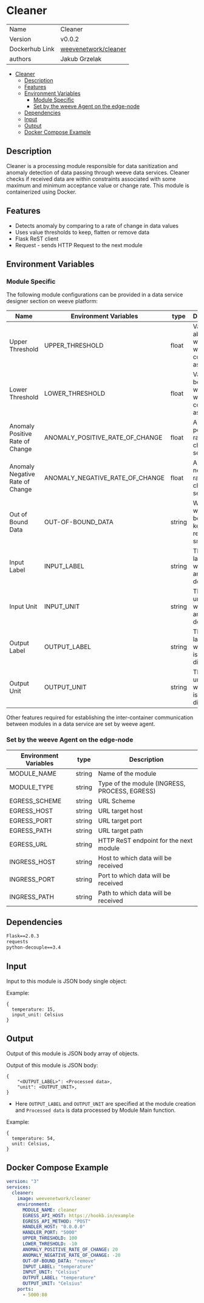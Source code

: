 # Cleaner

|                |                                                                                   |
| -------------- | --------------------------------------------------------------------------------- |
| Name           | Cleaner                                                                           |
| Version        | v0.0.2                                                                            |
| Dockerhub Link | [weevenetwork/cleaner](https://hub.docker.com/r/weevenetwork/cleaner)                                                        |
| authors        | Jakub Grzelak                                                                     |

- [Cleaner](#cleaner)
  - [Description](#description)
  - [Features](#features)
  - [Environment Variables](#environment-variables)
    - [Module Specific](#module-specific)
    - [Set by the weeve Agent on the edge-node](#set-by-the-weeve-agent-on-the-edge-node)
  - [Dependencies](#dependencies)
  - [Input](#input)
  - [Output](#output)
  - [Docker Compose Example](#docker-compose-example)

## Description

Cleaner is a processing module responsible for data sanitization and anomaly detection of data passing through weeve data services.
Cleaner checks if received data are within constraints associated with some maximum and minimum acceptance value or change rate.
This module is containerized using Docker.

## Features

- Detects anomaly by comparing to a rate of change in data values
- Uses value thresholds to keep, flatten or remove data
- Flask ReST client
- Request - sends HTTP Request to the next module

## Environment Variables

### Module Specific

The following module configurations can be provided in a data service designer section on weeve platform:

| Name                              | Environment Variables           | type   | Description                                              |
| --------------------------------- | ------------------------------- | ------ | -------------------------------------------------------- |
| Upper Threshold                   | UPPER_THRESHOLD                 | float  | Value above which data would be considered as anomaly    |
| Lower Threshold                   | LOWER_THRESHOLD                 | float  | Value below which data would be considered as anomaly    |
| Anomaly Positive Rate of Change   | ANOMALY_POSITIVE_RATE_OF_CHANGE | float  | Anomaly positive rate of change per second               |
| Anomaly Negative Rate of Change   | ANOMALY_NEGATIVE_RATE_OF_CHANGE | float  | Anomaly negative rate of change per second               |
| Out of Bound Data                 | OUT-OF-BOUND_DATA               | string | What to do with out of bound data: keep, remove, smooth  |
| Input Label                       | INPUT_LABEL                     | string | The input label on which anomaly is detected             |
| Input Unit                        | INPUT_UNIT                      | string | The input unit on which anomaly is detected              |
| Output Label                      | OUTPUT_LABEL                    | string | The output label as which data is dispatched             |
| Output Unit                       | OUTPUT_UNIT                     | string | The output unit in which data is dispatched              |

Other features required for establishing the inter-container communication between modules in a data service are set by weeve agent.

### Set by the weeve Agent on the edge-node

| Environment Variables | type   | Description                                    |
| --------------------- | ------ | ---------------------------------------------- |
| MODULE_NAME           | string | Name of the module                             |
| MODULE_TYPE           | string | Type of the module (INGRESS, PROCESS, EGRESS)  |
| EGRESS_SCHEME         | string | URL Scheme                                     |
| EGRESS_HOST           | string | URL target host                                |
| EGRESS_PORT           | string | URL target port                                |
| EGRESS_PATH           | string | URL target path                                |
| EGRESS_URL            | string | HTTP ReST endpoint for the next module         |
| INGRESS_HOST          | string | Host to which data will be received            |
| INGRESS_PORT          | string | Port to which data will be received            |
| INGRESS_PATH          | string | Path to which data will be received            |

## Dependencies

```txt
Flask==2.0.3
requests
python-decouple==3.4
```

## Input

Input to this module is JSON body single object:

Example:

```node
{
  temperature: 15,
  input_unit: Celsius
}
```

## Output

Output of this module is JSON body array of objects.

Output of this module is JSON body:

```node
{
    "<OUTPUT_LABEL>": <Processed data>,
    "unit": <OUTPUT_UNIT>,
}
```
 
* Here `OUTPUT_LABEL` and `OUTPUT_UNIT` are specified at the module creation and `Processed data` is data processed by Module Main function.

Example:

```node
{
  temperature: 54,
  unit: Celsius,
}
```

## Docker Compose Example

```yml
version: "3"
services:
  cleaner:
    image: weevenetwork/cleaner
    environment:
      MODULE_NAME: cleaner
      EGRESS_API_HOST: https://hookb.in/example
      EGRESS_API_METHOD: "POST"
      HANDLER_HOST: "0.0.0.0"
      HANDLER_PORT: "5000"
      UPPER_THRESHOLD: 100
      LOWER_THRESHOLD: -10
      ANOMALY_POSITIVE_RATE_OF_CHANGE: 20
      ANOMALY_NEGATIVE_RATE_OF_CHANGE: -20
      OUT-OF-BOUND_DATA: "remove"
      INPUT_LABEL: "temperature"
      INPUT_UNIT: "Celsius"
      OUTPUT_LABEL: "temperature"
      OUTPUT_UNIT: "Celsius"
    ports:
      - 5000:80
```
